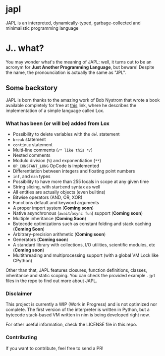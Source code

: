 # japl
JAPL is an interpreted, dynamically-typed, garbage-collected and minimalistic programming language

# J.. what?

You may wonder what's the meaning of JAPL: well, it turns out to be an acronym
for __Just Another Programming Language__, but beware! Despite the name, the pronounciation is actually the same as "JPL".

## Some backstory

JAPL is born thanks to the amazing work of Bob Nystrom that wrote a book available completely for free
at [this](https://craftinginterpreters.com) link, where he describes the implementation of a simple language called Lox.


### What has been (or will be) added from Lox

- Possibility to delete variables with the `del` statement
- `break` statement
- `continue` statement
- Multi-line comments (`/* like this */`)
- Nested comments
- Modulo division (`%`) and exponentiation (`**`)
- `OP_CONSTANT_LONG` OpCode is implemented
- Differentiation between integers and floating point numbers
- `inf`, and `nan` types
- Possibility to have more than 255 locals in scope at any given time
- String slicing, with start:end syntax as well
- All entities are actually objects (even builtins) 
- Bitwise operators (AND, OR, XOR)
- Functions default and keyword arguments
- A proper import system (__Coming soon__)
- Native asynchronous (`await`/`async fun`) support (__Coming soon__)
- Multiple inheritance (__Coming Soon__)
- Bytecode optimizations such as constant folding and stack caching (__Coming Soon__)
- Arbitrary-precision arithmetic (__Coming soon__)
- Generators (__Coming soon__)
- A standard library with collections, I/O utilities, scientific modules, etc (__Coming soon__)
- Multithreading and multiprocessing support (with a global VM Lock like CPython)


Other than that, JAPL features closures, function definitions, classes, inheritance and static scoping. You can check
the provided example `.jpl` files in the repo to find out more about JAPL.

### Disclaimer

This project is currently a WIP (Work in Progress) and is not optimized nor complete.
The first version of the interpreter is written in Python, but a bytecode stack-based VM written in nim is being developed right now.

For other useful information, check the LICENSE file in this repo.

### Contributing

If you want to contribute, feel free to send a PR!
